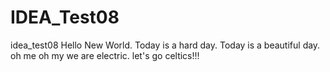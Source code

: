 # IDEA_Test08
idea_test08
Hello New World.
Today is a hard day.
Today is a beautiful day.
oh me oh my 
we are electric.
let's go celtics!!!
